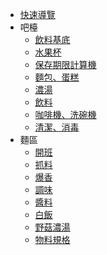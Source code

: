- [快速導覽](/notes/catering/README)
- 吧檯
    - [飲料基底](/notes/catering/吧檯/飲料基底)
    - [水果杯](/notes/catering/吧檯/水果杯)
    - [保存期限計算機](/notes/catering/吧檯/保存期限計算機)
    - [麵包、蛋糕](/notes/catering/吧檯/麵包、蛋糕)
    - [濃湯](/notes/catering/吧檯/濃湯)
    - [飲料](/notes/catering/吧檯/飲料)
    - [咖啡機、洗碗機](/notes/catering/吧檯/咖啡機、洗碗機)
    - [清潔、消毒](/notes/catering/吧檯/清潔、消毒)
- 麵區
    - [開班](/notes/catering/麵區/開班)
    - [抓料](/notes/catering/麵區/抓料)
    - [爆香](/notes/catering/麵區/爆香)
    - [調味](/notes/catering/麵區/調味)
    - [醬料](/notes/catering/麵區/醬料)
    - [白飯](/notes/catering/麵區/白飯)
    - [野菇濃湯](/notes/catering/麵區/野菇濃湯)
    - [物料規格](/notes/catering/麵區/物料規格)
